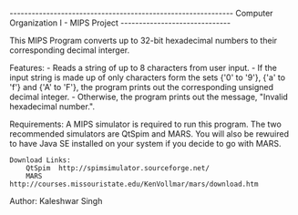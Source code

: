 ------------------------------------------------------------- Computer Organization I - MIPS Project ------------------------------

This MIPS Program converts up to 32-bit hexadecimal numbers to their corresponding decimal 
interger.

Features:
	- Reads a string of up to 8 characters from user input.
	- If the input string is made up of only characters form the sets {'0' to '9'}, {'a' to 'f'} 
	  and {'A' to 'F'}, the program prints out the corresponding unsigned decimal integer.
	- Otherwise, the program prints out the message, "Invalid hexadecimal number.".

Requirements:
	A MIPS simulator is required to run this program. The two recommended simulators are QtSpim 
	and MARS. You will also be rewuired to have Java SE installed on your system if you decide 
	to go with MARS.

	Download Links:
		QtSpim	http://spimsimulator.sourceforge.net/
		MARS	http://courses.missouristate.edu/KenVollmar/mars/download.htm

Author:
	Kaleshwar Singh		

